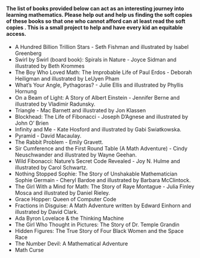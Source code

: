 #### The list of books provided below can act as an interesting journey into learning mathematics. Please help out and help us finding the soft copies of these books so that one who cannot afford can at least read the soft copies . This is a small project to help and have every kid an equitable access.

- A Hundred Billion Trillion Stars - Seth Fishman and illustrated by Isabel Greenberg
- Swirl by Swirl (board book): Spirals in Nature - Joyce Sidman and illustrated by Beth Krommes
- The Boy Who Loved Math: The Improbable Life of Paul Erdos - Deborah Heiligman and illustrated by LeUyen Pham
- What’s Your Angle, Pythagoras? - Julie Ellis and illustrated by Phyllis Hornung
- On a Beam of Light: A Story of Albert Einstein - Jennifer Berne and illustrated by Vladimir Radunsky.
- Triangle - Mac Barnett and illustrated by Jon Klassen
- Blockhead: The Life of Fibonacci - Joseph D’Agnese and illustrated by John O’ Brien
- Infinity and Me -  Kate Hosford and illustrated by Gabi Swiatkowska.
- Pyramid - David Macaulay.
- The Rabbit Problem -  Emily Gravett.
- Sir Cumference and the First Round Table (A Math Adventure) - Cindy Neuschwander and illustrated by Wayne Geehan.
- Wild Fibonacci: Nature’s Secret Code Revealed - Joy N. Hulme and illustrated by Carol Schwartz.
- Nothing Stopped Sophie: The Story of Unshakable Mathematician Sophie Germain - Cheryl Bardoe and illustrated by Barbara McClintock.
- The Girl With a Mind for Math: The Story of Raye Montague - Julia Finley Mosca and illustrated by Daniel Rieley.
- Grace Hopper: Queen of Computer Code
- Fractions in Disguise: A Math Adventure written by Edward Einhorn and illustrated by David Clark.
- Ada Byron Lovelace & the Thinking Machine
- The Girl Who Thought in Pictures: The Story of Dr. Temple Grandin
- Hidden Figures: The True Story of Four Black Women and the Space Race
- The Number Devil: A Mathematical Adventure
- Math Curse
